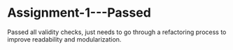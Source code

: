 # Assignment-1---Passed
Passed all validity checks, just needs to go through a refactoring process to improve readability and modularization.
